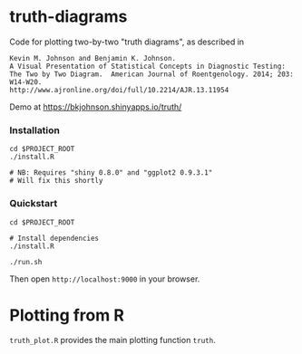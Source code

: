 # truth-diagrams

Code for plotting two-by-two "truth diagrams", as described in
```
Kevin M. Johnson and Benjamin K. Johnson. 
A Visual Presentation of Statistical Concepts in Diagnostic Testing: The Two by Two Diagram.  American Journal of Roentgenology. 2014; 203: W14-W20.  
http://www.ajronline.org/doi/full/10.2214/AJR.13.11954
```

Demo at https://bkjohnson.shinyapps.io/truth/

### Installation

    cd $PROJECT_ROOT
    ./install.R
    
    # NB: Requires "shiny 0.8.0" and "ggplot2 0.9.3.1"
    # Will fix this shortly

### Quickstart

    cd $PROJECT_ROOT
    
    # Install dependencies
    ./install.R 
    
    ./run.sh

Then open `http://localhost:9000` in your browser.

# Plotting from R
`truth_plot.R` provides the main plotting function `truth`.